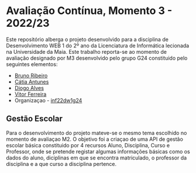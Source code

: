 # Avaliação Contínua, Momento 3 - 2022/23

Este repositório alberga o projeto desenvolvido para a disciplina de Desenvolvimento WEB 1 do 2º ano da Licenciatura de Informática lecionada na Universidade da Maia.
Este trabalho reporta-se ao momento de avaliação designado por M3  desenvolvido pelo grupo G24 constituido pelo seguintes elementos:
* [Bruno Ribeiro](https://github.com/a040225)
* [Cátia Antunes](https://github.com/CatiaAntunes)
* [Diogo Alves](https://github.com/Diogojqalves)
* [Vitor Ferreira](https://github.com/vitorsrf)
* Organizaçao - [inf22dw1g24](https://github.com/INF22DWIG24)

## Gestão Escolar
Para o desenvolvimento do projeto mateve-se o mesmo tema escolhido no momento de avaliaçao  M2. O objetivo foi a criaçao de uma API de gestão escolar básica constituido por 4 recursos Aluno, Disciplina, Curso e Professor,  onde se pretende registar algumas informações básicas como os dados do aluno, diciplinas em que se encontra matriculado,  o professor da disciplina e a que curso a disciplina pertence.
